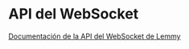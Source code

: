 # API del WebSocket
[Documentación de la API del WebSocket de Lemmy](https://join-lemmy.org/api/index.html)
